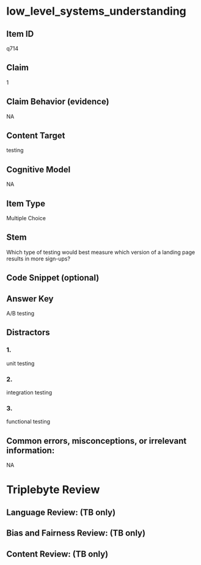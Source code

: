 # low_level_systems_understanding

## Item ID
q714

## Claim
1

## Claim Behavior (evidence)
NA

## Content Target
testing

## Cognitive Model
NA

## Item Type
Multiple Choice

## Stem
Which type of testing would best measure which version of a landing page results in more sign-ups?

## Code Snippet (optional)


## Answer Key
A/B testing

## Distractors

### 1.
unit testing

### 2.
integration testing

### 3.
functional testing

## Common errors, misconceptions, or irrelevant information:
NA

# Triplebyte Review


## Language Review: (TB only)


## Bias and Fairness Review: (TB only)


## Content Review: (TB only)

